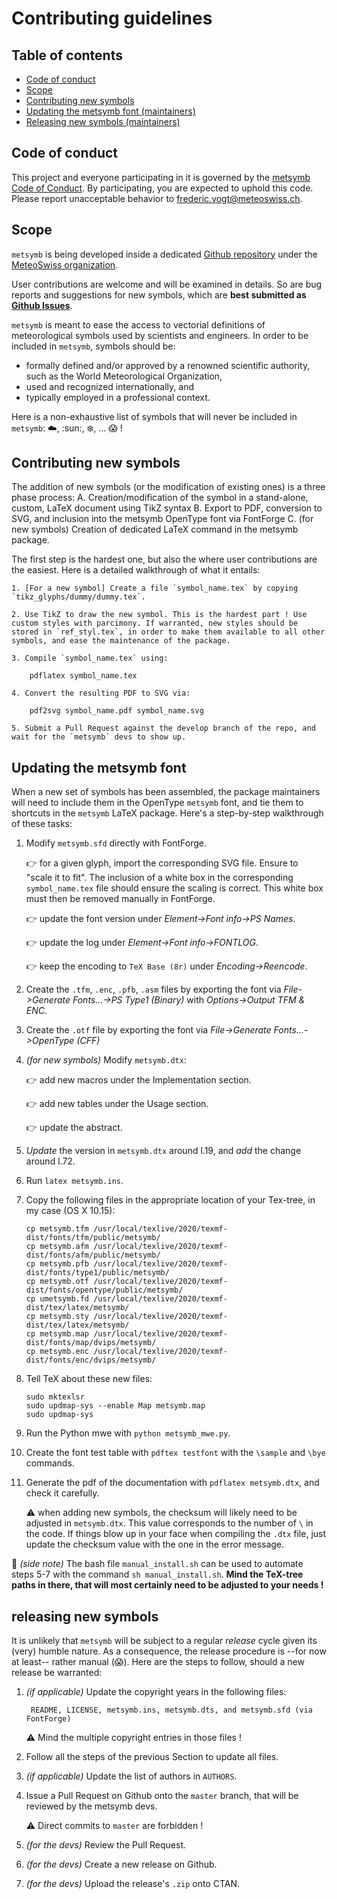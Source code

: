 # Contributing guidelines

## Table of contents

- [Code of conduct](#code-of-conduct)
- [Scope](#essential-things-to-know-about-metsymb)
- [Contributing new symbols](#contributing-new-symbols)
- [Updating the metsymb font (maintainers)](#updating-the-metsymb-font)
- [Releasing new symbols (maintainers)](#releasing-new-symbols)


## Code of conduct
This project and everyone participating in it is governed by the [metsymb Code of Conduct](CODE_OF_CONDUCT.md). By participating, you are expected to uphold this code. Please report unacceptable behavior to [frederic.vogt@meteoswiss.ch](mailto:frederic.vogt@meteoswiss.ch).


## Scope

`metsymb` is being developed inside a dedicated [Github repository](https://github.io/MeteoSwiss/metsymb) under the [MeteoSwiss organization](https://github.io/MeteoSwiss).

User contributions are welcome and will be examined in details. So are bug reports and suggestions for new symbols, which are **best submitted as [Github Issues](https://github.com/MeteoSwiss/metsymb/issues)**.

`metsymb` is meant to ease the access to vectorial definitions of meteorological symbols used by scientists and engineers. In order to be included in `metsymb`, symbols should be:
   * formally defined and/or approved by a renowned scientific authority, such as the World Meteorological Organization,
   * used and recognized internationally, and
   * typically employed in a professional context.

Here is a non-exhaustive list of symbols that will never be included in `metsymb`: :cloud:, :sun:, :snowflake:, ... :scream: !


## Contributing new symbols
The addition of new symbols (or the modification of existing ones) is a three phase process:
    A. Creation/modification of the symbol in a stand-alone, custom, LaTeX document using TikZ syntax
    B. Export to PDF, conversion to SVG, and inclusion into the metsymb OpenType font via FontForge
    C. (for new symbols) Creation of  dedicated LaTeX command in the metsymb package.

The first step is the hardest one, but also the where user contributions are the easiest. Here is a detailed walkthrough of what it entails:

    1. [For a new symbol] Create a file `symbol_name.tex` by copying `tikz_glyphs/dummy/dummy.tex`.

    2. Use TikZ to draw the new symbol. This is the hardest part ! Use custom styles with parcimony. If warranted, new styles should be stored in `ref_styl.tex`, in order to make them available to all other symbols, and ease the maintenance of the package.

    3. Compile `symbol_name.tex` using:

        pdflatex symbol_name.tex

    4. Convert the resulting PDF to SVG via:

        pdf2svg symbol_name.pdf symbol_name.svg

    5. Submit a Pull Request against the develop branch of the repo, and wait for the `metsymb` devs to show up.


## Updating the metsymb font

When a new set of symbols has been assembled, the package maintainers will need to include them in the OpenType `metsymb` font, and tie them to shortcuts in the `metsymb` LaTeX package. Here's a step-by-step walkthrough of these tasks:


1. Modify `metsymb.sfd` directly with FontForge.

   :point_right: for a given glyph, import the corresponding SVG file. Ensure to "scale it to fit". The inclusion of a white box in the corresponding `symbol_name.tex` file should ensure the scaling is correct. This white box must then be removed manually in FontForge.

   :point_right: update the font version under *Element->Font info->PS Names*.

   :point_right: update the log under *Element->Font info->FONTLOG*.

   :point_right: keep the encoding to `TeX Base (8r)` under *Encoding->Reencode*.

2. Create the `.tfm`, `.enc`, `.pfb`, `.asm` files by exporting the font via *File->Generate Fonts...->PS Type1 (Binary)* with *Options->Output TFM & ENC*.

3. Create the `.otf` file by exporting the font via *File->Generate Fonts...->OpenType (CFF)*

4. *(for new symbols)* Modify `metsymb.dtx`:

   :point_right: add new macros under the Implementation section.

   :point_right: add new tables under the Usage section.

   :point_right: update the abstract.

5. *Update* the version in `metsymb.dtx` around l.19, and *add* the change around l.72.

5. Run `latex metsymb.ins`.

6. Copy the following files in the appropriate location of your Tex-tree, in my case (OS X 10.15):
   ```
   cp metsymb.tfm /usr/local/texlive/2020/texmf-dist/fonts/tfm/public/metsymb/
   cp metsymb.afm /usr/local/texlive/2020/texmf-dist/fonts/afm/public/metsymb/
   cp metsymb.pfb /usr/local/texlive/2020/texmf-dist/fonts/type1/public/metsymb/
   cp metsymb.otf /usr/local/texlive/2020/texmf-dist/fonts/opentype/public/metsymb/
   cp umetsymb.fd /usr/local/texlive/2020/texmf-dist/tex/latex/metsymb/
   cp metsymb.sty /usr/local/texlive/2020/texmf-dist/tex/latex/metsymb/
   cp metsymb.map /usr/local/texlive/2020/texmf-dist/fonts/map/dvips/metsymb/
   cp metsymb.enc /usr/local/texlive/2020/texmf-dist/fonts/enc/dvips/metsymb/
   ```

7. Tell TeX about these new files:
    ```
    sudo mktexlsr
    sudo updmap-sys --enable Map metsymb.map
    sudo updmap-sys
    ```

8. Run the Python mwe with `python metsymb_mwe.py`.

9. Create the font test table with `pdftex testfont` with the `\sample` and `\bye` commands.

10. Generate the pdf of the documentation with `pdflatex metsymb.dtx`, and check it carefully.

    :warning: when adding new symbols, the checksum will likely need to be adjusted in `metsymb.dtx`. This value corresponds to the number of `\` in the code. If things blow up in your face when compiling the `.dtx` file, just update the checksum value with the one in the error message.

:wave: *(side note)* The bash file `manual_install.sh` can be used to automate steps 5-7 with the command `sh manual_install.sh`. **Mind the TeX-tree paths in there, that will most certainly need to be adjusted to your needs !**


## releasing new symbols

It is unlikely that `metsymb` will be subject to a regular *release* cycle given its (very) humble nature. As a consequence, the release procedure is --for now at least-- rather manual (:scream:). Here are the steps to follow, should a new release be warranted:

1. *(if applicable)* Update the copyright years in the following files:

        README, LICENSE, metsymb.ins, metsymb.dts, and metsymb.sfd (via FontForge)

   :warning: Mind the multiple copyright entries in those files !

2. Follow all the steps of the previous Section to update all files.

3. *(if applicable)* Update the list of authors in `AUTHORS`.

4. Issue a Pull Request on Github onto the `master` branch, that will be reviewed by the metsymb devs.

   :warning: Direct commits to `master` are forbidden !

5. *(for the devs)* Review the Pull Request.

6. *(for the devs)* Create a new release on Github.

7. *(for the devs)* Upload the release's `.zip` onto CTAN.
